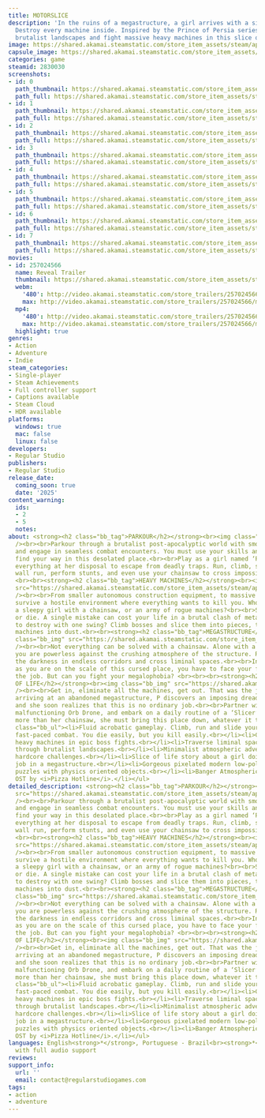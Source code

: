 ```yaml
---
title: MOTORSLICE
description: 'In the ruins of a megastructure, a girl arrives with a single objective:
  Destroy every machine inside. Inspired by the Prince of Persia series, parkour through
  brutalist landscapes and fight massive heavy machines in this slice of life action-adventure.'
image: https://shared.akamai.steamstatic.com/store_item_assets/steam/apps/2830030/header.jpg?t=1730916248
capsule_image: https://shared.akamai.steamstatic.com/store_item_assets/steam/apps/2830030/capsule_231x87.jpg?t=1730916248
categories: game
steamid: 2830030
screenshots:
- id: 0
  path_thumbnail: https://shared.akamai.steamstatic.com/store_item_assets/steam/apps/2830030/ss_c1df3ef0a44d636d2a26efbd023760916144d1ba.600x338.jpg?t=1730916248
  path_full: https://shared.akamai.steamstatic.com/store_item_assets/steam/apps/2830030/ss_c1df3ef0a44d636d2a26efbd023760916144d1ba.1920x1080.jpg?t=1730916248
- id: 1
  path_thumbnail: https://shared.akamai.steamstatic.com/store_item_assets/steam/apps/2830030/ss_1bcc0ed047cd94b4df84af5b127b65a81ffc6168.600x338.jpg?t=1730916248
  path_full: https://shared.akamai.steamstatic.com/store_item_assets/steam/apps/2830030/ss_1bcc0ed047cd94b4df84af5b127b65a81ffc6168.1920x1080.jpg?t=1730916248
- id: 2
  path_thumbnail: https://shared.akamai.steamstatic.com/store_item_assets/steam/apps/2830030/ss_1514ff6f186695f0ffe4dcfdd8fe4b6ab7bc4394.600x338.jpg?t=1730916248
  path_full: https://shared.akamai.steamstatic.com/store_item_assets/steam/apps/2830030/ss_1514ff6f186695f0ffe4dcfdd8fe4b6ab7bc4394.1920x1080.jpg?t=1730916248
- id: 3
  path_thumbnail: https://shared.akamai.steamstatic.com/store_item_assets/steam/apps/2830030/ss_4b4ab0c8216257a54996aa582f01582e2ccc0c5f.600x338.jpg?t=1730916248
  path_full: https://shared.akamai.steamstatic.com/store_item_assets/steam/apps/2830030/ss_4b4ab0c8216257a54996aa582f01582e2ccc0c5f.1920x1080.jpg?t=1730916248
- id: 4
  path_thumbnail: https://shared.akamai.steamstatic.com/store_item_assets/steam/apps/2830030/ss_834c3cf75568b2dd6187c157aa19a243c82bc20e.600x338.jpg?t=1730916248
  path_full: https://shared.akamai.steamstatic.com/store_item_assets/steam/apps/2830030/ss_834c3cf75568b2dd6187c157aa19a243c82bc20e.1920x1080.jpg?t=1730916248
- id: 5
  path_thumbnail: https://shared.akamai.steamstatic.com/store_item_assets/steam/apps/2830030/ss_e3220aae9cad1001deb86f553c817f3d2b91da12.600x338.jpg?t=1730916248
  path_full: https://shared.akamai.steamstatic.com/store_item_assets/steam/apps/2830030/ss_e3220aae9cad1001deb86f553c817f3d2b91da12.1920x1080.jpg?t=1730916248
- id: 6
  path_thumbnail: https://shared.akamai.steamstatic.com/store_item_assets/steam/apps/2830030/ss_ab0aba63862178010928e90e36d0947d13b71d14.600x338.jpg?t=1730916248
  path_full: https://shared.akamai.steamstatic.com/store_item_assets/steam/apps/2830030/ss_ab0aba63862178010928e90e36d0947d13b71d14.1920x1080.jpg?t=1730916248
- id: 7
  path_thumbnail: https://shared.akamai.steamstatic.com/store_item_assets/steam/apps/2830030/ss_39f157c6228847c17338658d5b3b56665c58330d.600x338.jpg?t=1730916248
  path_full: https://shared.akamai.steamstatic.com/store_item_assets/steam/apps/2830030/ss_39f157c6228847c17338658d5b3b56665c58330d.1920x1080.jpg?t=1730916248
movies:
- id: 257024566
  name: Reveal Trailer
  thumbnail: https://shared.akamai.steamstatic.com/store_item_assets/steam/apps/257024566/movie.293x165.jpg?t=1717674744
  webm:
    '480': http://video.akamai.steamstatic.com/store_trailers/257024566/movie480_vp9.webm?t=1717674744
    max: http://video.akamai.steamstatic.com/store_trailers/257024566/movie_max_vp9.webm?t=1717674744
  mp4:
    '480': http://video.akamai.steamstatic.com/store_trailers/257024566/movie480.mp4?t=1717674744
    max: http://video.akamai.steamstatic.com/store_trailers/257024566/movie_max.mp4?t=1717674744
  highlight: true
genres:
- Action
- Adventure
- Indie
steam_categories:
- Single-player
- Steam Achievements
- Full controller support
- Captions available
- Steam Cloud
- HDR available
platforms:
  windows: true
  mac: false
  linux: false
developers:
- Regular Studio
publishers:
- Regular Studio
release_date:
  coming_soon: true
  date: '2025'
content_warning:
  ids:
  - 2
  - 5
  notes:
about: <strong><h2 class="bb_tag">PARKOUR</h2></strong><br><img class="bb_img" src="https://shared.akamai.steamstatic.com/store_item_assets/steam/apps/2830030/extras/WallRun.gif?t=1730916248"
  /><br><br>Parkour through a brutalist post-apocalyptic world with smooth gameplay,
  and engage in seamless combat encounters. You must use your skills and agility to
  find your way in this desolated place.<br><br>Play as a girl named ‘P’, and use
  everything at her disposal to escape from deadly traps. Run, climb, slide, crouch,
  wall run, perform stunts, and even use your chainsaw to cross impossible distances.
  <br><br><strong><h2 class="bb_tag">HEAVY MACHINES</h2></strong><br><img class="bb_img"
  src="https://shared.akamai.steamstatic.com/store_item_assets/steam/apps/2830030/extras/Boss.gif?t=1730916248"
  /><br><br>From smaller autonomous construction equipment, to massive dump trucks,
  survive a hostile environment where everything wants to kill you. Who’s gonna win,
  a sleepy girl with a chainsaw, or an army of rogue machines?<br><br>Strike first,
  or die. A single mistake can cost your life in a brutal clash of metal. Too big
  to destroy with one swing? Climb bosses and slice them into pieces, turning colossal
  machines into dust.<br><br><strong><h2 class="bb_tag">MEGASTRUCTURE</h2></strong><br><img
  class="bb_img" src="https://shared.akamai.steamstatic.com/store_item_assets/steam/apps/2830030/extras/Structure.gif?t=1730916248"
  /><br><br>Not everything can be solved with a chainsaw. Alone with a flashlight,
  you are powerless against the crushing atmosphere of the structure. Rush through
  the darkness in endless corridors and cross liminal spaces.<br><br>Insignificant
  as you are on the scale of this cursed place, you have to face your fears and complete
  the job. But can you fight your megalophobia? <br><br><br><strong><h2 class="bb_tag">SLICE
  OF LIFE</h2></strong><br><img class="bb_img" src="https://shared.akamai.steamstatic.com/store_item_assets/steam/apps/2830030/extras/PFace.gif?t=1730916248"
  /><br><br>Get in, eliminate all the machines, get out. That was the job. But upon
  arriving at an abandoned megastructure, P discovers an imposing dreadful machine,
  and she soon realizes that this is no ordinary job.<br><br>Partner with a mysterious
  malfunctioning Orb Drone, and embark on a daily routine of a ‘Slicer’. With nothing
  more than her chainsaw, she must bring this place down, whatever it takes.<h2 class="bb_tag"><strong>FEATURES</strong></h2><br><ul
  class="bb_ul"><li>Fluid acrobatic gameplay. Climb, run and slide your way around.<br></li><li>Brutal
  fast-paced combat. You die easily, but you kill easily.<br></li><li>Climb massive
  heavy machines in epic boss fights.<br></li><li>Traverse liminal spaces and parkour
  through brutalist landscapes.<br></li><li>Minimalist atmospheric adventure with
  hardcore challenges.<br></li><li>Slice of life story about a girl doing a routine
  job in a megastructure.<br></li><li>Gorgeous pixelated modern low-poly graphics.<br></li><li>Solve
  puzzles with physics oriented objects.<br></li><li>Banger Atmospheric DnB/Jungle
  OST by <i>Pizza Hotline</i>.</li></ul>
detailed_description: <strong><h2 class="bb_tag">PARKOUR</h2></strong><br><img class="bb_img"
  src="https://shared.akamai.steamstatic.com/store_item_assets/steam/apps/2830030/extras/WallRun.gif?t=1730916248"
  /><br><br>Parkour through a brutalist post-apocalyptic world with smooth gameplay,
  and engage in seamless combat encounters. You must use your skills and agility to
  find your way in this desolated place.<br><br>Play as a girl named ‘P’, and use
  everything at her disposal to escape from deadly traps. Run, climb, slide, crouch,
  wall run, perform stunts, and even use your chainsaw to cross impossible distances.
  <br><br><strong><h2 class="bb_tag">HEAVY MACHINES</h2></strong><br><img class="bb_img"
  src="https://shared.akamai.steamstatic.com/store_item_assets/steam/apps/2830030/extras/Boss.gif?t=1730916248"
  /><br><br>From smaller autonomous construction equipment, to massive dump trucks,
  survive a hostile environment where everything wants to kill you. Who’s gonna win,
  a sleepy girl with a chainsaw, or an army of rogue machines?<br><br>Strike first,
  or die. A single mistake can cost your life in a brutal clash of metal. Too big
  to destroy with one swing? Climb bosses and slice them into pieces, turning colossal
  machines into dust.<br><br><strong><h2 class="bb_tag">MEGASTRUCTURE</h2></strong><br><img
  class="bb_img" src="https://shared.akamai.steamstatic.com/store_item_assets/steam/apps/2830030/extras/Structure.gif?t=1730916248"
  /><br><br>Not everything can be solved with a chainsaw. Alone with a flashlight,
  you are powerless against the crushing atmosphere of the structure. Rush through
  the darkness in endless corridors and cross liminal spaces.<br><br>Insignificant
  as you are on the scale of this cursed place, you have to face your fears and complete
  the job. But can you fight your megalophobia? <br><br><br><strong><h2 class="bb_tag">SLICE
  OF LIFE</h2></strong><br><img class="bb_img" src="https://shared.akamai.steamstatic.com/store_item_assets/steam/apps/2830030/extras/PFace.gif?t=1730916248"
  /><br><br>Get in, eliminate all the machines, get out. That was the job. But upon
  arriving at an abandoned megastructure, P discovers an imposing dreadful machine,
  and she soon realizes that this is no ordinary job.<br><br>Partner with a mysterious
  malfunctioning Orb Drone, and embark on a daily routine of a ‘Slicer’. With nothing
  more than her chainsaw, she must bring this place down, whatever it takes.<h2 class="bb_tag"><strong>FEATURES</strong></h2><br><ul
  class="bb_ul"><li>Fluid acrobatic gameplay. Climb, run and slide your way around.<br></li><li>Brutal
  fast-paced combat. You die easily, but you kill easily.<br></li><li>Climb massive
  heavy machines in epic boss fights.<br></li><li>Traverse liminal spaces and parkour
  through brutalist landscapes.<br></li><li>Minimalist atmospheric adventure with
  hardcore challenges.<br></li><li>Slice of life story about a girl doing a routine
  job in a megastructure.<br></li><li>Gorgeous pixelated modern low-poly graphics.<br></li><li>Solve
  puzzles with physics oriented objects.<br></li><li>Banger Atmospheric DnB/Jungle
  OST by <i>Pizza Hotline</i>.</li></ul>
languages: English<strong>*</strong>, Portuguese - Brazil<br><strong>*</strong>languages
  with full audio support
reviews:
support_info:
  url: ''
  email: contact@regularstudiogames.com
tags:
- action
- adventure
---
```


